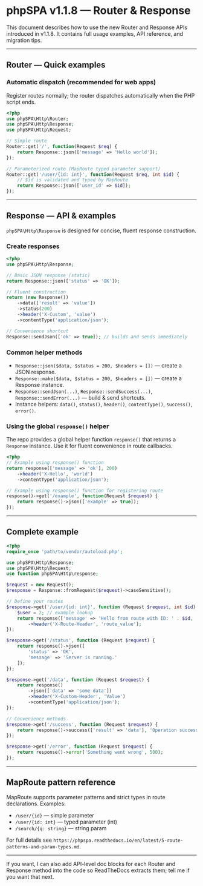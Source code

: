 # phpSPA v1.1.8 — Router & Response

This document describes how to use the new Router and Response APIs introduced in v1.1.8. It contains full usage examples, API reference, and migration tips.

---

## Router — Quick examples

### Automatic dispatch (recommended for web apps)

Register routes normally; the router dispatches automatically when the PHP script ends.

```php
<?php
use phpSPA\Http\Router;
use phpSPA\Http\Response;
use phpSPA\Http\Request;

// Simple route
Router::get('/', function(Request $req) {
    return Response::json(['message' => 'Hello world']);
});

// Parameterized route (MapRoute typed parameter support)
Router::get('/user/{id: int}', function(Request $req, int $id) {
    // $id is validated and typed by MapRoute
    return Response::json(['user_id' => $id]);
});
```

---

## Response — API & examples

`phpSPA\Http\Response` is designed for concise, fluent response construction.

### Create responses

```php
<?php
use phpSPA\Http\Response;

// Basic JSON response (static)
return Response::json(['status' => 'OK']);

// Fluent construction
return (new Response())
    ->data(['result' => 'value'])
    ->status(200)
    ->header('X-Custom', 'value')
    ->contentType('application/json');

// Convenience shortcut
Response::sendJson(['ok' => true]); // builds and sends immediately
```

### Common helper methods

- `Response::json($data, $status = 200, $headers = [])` — create a JSON response.
- `Response::make($data, $status = 200, $headers = [])` — create a Response instance.
- `Response::sendJson(...)`, `Response::sendSuccess(...)`, `Response::sendError(...)` — build & send shortcuts.
- Instance helpers: `data()`, `status()`, `header()`, `contentType()`, `success()`, `error()`.

### Using the global `response()` helper

The repo provides a global helper function `response()` that returns a `Response` instance. Use it for fluent convenience in route callbacks.

```php
<?php
// Example using response() function
return response(['message' => 'ok'], 200)
    ->header('X-Hello', 'world')
    ->contentType('application/json');

// Example using response() function for registering route
response()->get('/example', function(Request $request) {
    return response()->json(['example' => true]);
});
```

---

## Complete example

```php
<?php
require_once 'path/to/vendor/autoload.php';

use phpSPA\Http\Response;
use phpSPA\Http\Request;
use function phpSPA\Http\response;

$request = new Request();
$response = Response::fromRequest($request)->caseSensitive();

// Define your routes
$response->get('/user/{id: int}', function (Request $request, int $id) {
    $user = 2; // example lookup
    return response(['message' => 'Hello from route with ID: ' . $id, 'data' => $user], 200)
        ->header('X-Route-Header', 'route_value');
});

$response->get('/status', function (Request $request) {
    return response()->json([
        'status' => 'OK',
        'message' => 'Server is running.'
    ]);
});

$response->get('/data', function (Request $request) {
    return response()
        ->json(['data' => 'some data'])
        ->header('X-Custom-Header', 'Value')
        ->contentType('application/json');
});

// Convenience methods
$response->get('/success', function (Request $request) {
    return response()->success(['result' => 'data'], 'Operation successful');
});

$response->get('/error', function (Request $request) {
    return response()->error('Something went wrong', 500);
});
```

---

## MapRoute pattern reference

MapRoute supports parameter patterns and strict types in route declarations. Examples:

- `/user/{id}` — simple parameter
- `/user/{id: int}` — typed parameter (int)
- `/search/{q: string}` — string param

For full details see `https://phpspa.readthedocs.io/en/latest/5-route-patterns-and-param-types.md`.

---

If you want, I can also add API-level doc blocks for each Router and Response method into the code so ReadTheDocs extracts them; tell me if you want that next.
